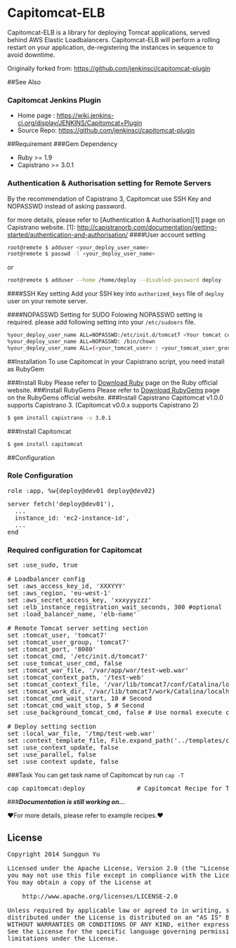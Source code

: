 # Capitomcat-ELB
Capitomcat-ELB is a library for deploying Tomcat applications, served behind AWS Elastic Loadbalancers.
Capitomcat-ELB will perform a rolling restart on your application, de-registering the instances in sequence to avoid downtime.

Originally forked from:
 https://github.com/jenkinsci/capitomcat-plugin

##See Also
### Capitomcat Jenkins Plugin
* Home page : https://wiki.jenkins-ci.org/display/JENKINS/Capitomcat+Plugin
* Source Repo: https://github.com/jenkinsci/capitomcat-plugin

##Requirement
###Gem Dependency
* Ruby >= 1.9
* Capistrano >= 3.0.1

### Authentication & Authorisation setting for Remote Servers
By the recommendation of Capistrano 3, Capitomcat use SSH Key and NOPASSWD instead of asking password.

for more details, please refer to  [Authentication & Authorisation][1] page on Capistrano website.
[1]: http://capistranorb.com/documentation/getting-started/authentication-and-authorisation/
####User account setting
```` sh
root@remote $ adduser <your_deploy_user_name>
root@remote $ passwd -l <your_deploy_user_name>
````
or
```` sh
root@remote $ adduser --home /home/deploy --disabled-password deploy
````

####SSH Key setting
Add your SSH key into `authorized_keys` file of `deploy` user on your remote server.

####NOPASSWD Setting for SUDO
Folowing NOPASSWD setting is required. please add following setting into your `/etc/sudoers` file.
```` sh
%your_deploy_user_name ALL=NOPASSWD:/etc/init.d/tomcat7 <Your tomcat command>
%your_deploy_user_name ALL=NOPASSWD: /bin/chown
%your_deploy_user_name ALL=(<your_tomcat_user> : <your_tomcat_user_group>) NOPASSWD: ALL
````

##Installation
To use Capitomcat in your Capistrano script, you need install as RubyGem

###Install Ruby
Please refer to [Download Ruby](http://www.ruby-lang.org/en/downloads/) page on the Ruby official website.
###Install RubyGems
Please refer to [Download RubyGems](http://rubygems.org/pages/download) page on the RubyGems official website.
###Install Capistrano
Capitomcat v1.0.0 supports Capistrano 3. (Capitomcat v0.0.x supports Capistrano 2)
``` sh
$ gem install capistrano -v 3.0.1
```
###Install Capitomcat
``` sh
$ gem install capitomcat
```

##Configuration
### Role Configuration
<pre>
role :app, %w{deploy@dev01 deploy@dev02}
</pre>

<pre>
server fetch('deploy@dev01'),
  ...
  instance_id: 'ec2-instance-id',
  ...
end
</pre>

### Required configuration for Capitomcat
<pre>
set :use_sudo, true

# Loadbalancer config
set :aws_access_key_id, 'XXXYYY'
set :aws_region, 'eu-west-1'
set :aws_secret_access_key, 'xxxyyyzzz'
set :elb_instance_registration_wait_seconds, 300 #optional
set :load_balancer_name, 'elb-name'

# Remote Tomcat server setting section
set :tomcat_user, 'tomcat7'
set :tomcat_user_group, 'tomcat7'
set :tomcat_port, '8080'
set :tomcat_cmd, '/etc/init.d/tomcat7'
set :use_tomcat_user_cmd, false
set :tomcat_war_file, '/var/app/war/test-web.war'
set :tomcat_context_path, '/test-web'
set :tomcat_context_file, '/var/lib/tomcat7/conf/Catalina/localhost/test-web.xml'
set :tomcat_work_dir, '/var/lib/tomcat7/work/Catalina/localhost/test-web'
set :tomcat_cmd_wait_start, 10 # Second
set :tomcat_cmd_wait_stop, 5 # Second
set :use_background_tomcat_cmd, false # Use normal execute command as default

# Deploy setting section
set :local_war_file, '/tmp/test-web.war'
set :context_template_file, File.expand_path('../templates/context.xml.erb', __FILE__).to_s
set :use_context_update, false
set :use_parallel, false
set :use_context_update, false
</pre>

###Task
You can get task name of Capitomcat by run `cap -T`
<pre>
cap capitomcat:deploy              # Capitomcat Recipe for Tomcat web application deployment
</pre>

###***Documentation is still working on...***

&hearts;For more details, please refer to example recipes.&hearts;

## License
<pre>
Copyright 2014 Sunggun Yu

Licensed under the Apache License, Version 2.0 (the "License");
you may not use this file except in compliance with the License.
You may obtain a copy of the License at

    http://www.apache.org/licenses/LICENSE-2.0

Unless required by applicable law or agreed to in writing, software
distributed under the License is distributed on an "AS IS" BASIS,
WITHOUT WARRANTIES OR CONDITIONS OF ANY KIND, either express or implied.
See the License for the specific language governing permissions and
limitations under the License.
</pre>
